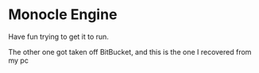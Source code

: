 # Monocle Engine

Have fun trying to get it to run.

The other one got taken off BitBucket, and this is the one I recovered from my pc
